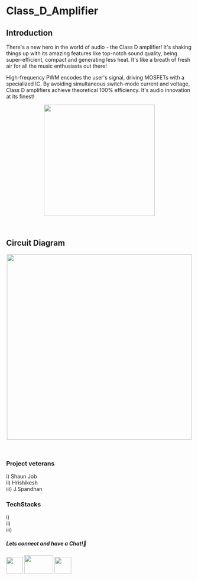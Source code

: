 # Class_D_Amplifier

## Introduction
There's a new hero in the world of audio - the Class D amplifier! It's shaking things up with its amazing features like top-notch sound quality, being super-efficient, compact and generating less heat. It's like a breath of fresh air for all the music enthusiasts out there! 

High-frequency PWM encodes the user's signal, driving MOSFETs with a specialized IC. By avoiding simultaneous switch-mode current and voltage, Class D amplifiers achieve theoretical 100% efficiency. It's audio innovation at its finest!

<p align="center">

<img src="https://user-images.githubusercontent.com/26748554/233730259-d1ace7ce-5ef9-4d56-b2cd-f836e8788b0c.png" width ="300" height="300">
</p>

&nbsp;

## Circuit Diagram
<p align="center">

<img src="https://user-images.githubusercontent.com/26748554/233731524-20e8d85b-c0ff-44fa-8bff-c8ebc6dc2d52.png" width ="500" height="500">
</p>

&nbsp;

### Project veterans
i) Shaun Job   
ii) Hrishikesh    
iii) J.Spandhan
&nbsp;

### TechStacks
i)  
ii)   
iii)  

##### Lets connect and have a Chat!💬
<a href="https://www.instagram.com/electronicsclubiitg/?hl=en" ><img src="https://upload.wikimedia.org/wikipedia/commons/a/a5/Instagram_icon.png" width="45" height="45"></a>
<a href="https://www.facebook.com/electronics.iitg/"><img src="https://1000logos.net/wp-content/uploads/2021/04/Facebook-logo.png" width="78" height="50"></a>
<a href="https://www.reddit.com/r/ElectronicsClubIITG/"><img src="https://www.pngkit.com/png/full/0-7757_reddit-logo-reddit-icon-png.png" width="45" height="45"></a>

